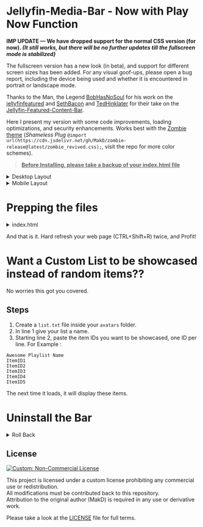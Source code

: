 # Jellyfin-Media-Bar - Now with Play Now Function

**IMP UPDATE — We have dropped support for the normal CSS version (for now). _(It still works, but there will be no further updates till the fullscreen mode is stabilized)_** 

The fullscreen version has a new look (in beta), and support for different screen sizes has been added. For any visual goof-ups, please open a bug report, including the device being used and whether it is encountered in portrait or landscape mode.


Thanks to the Man, the Legend [BobHasNoSoul](https://github.com/BobHasNoSoul) for his work on the [jellyfinfeatured](https://github.com/BobHasNoSoul/jellyfin-featured) and [SethBacon](https://forum.jellyfin.org/u-sethbacon) and [TedHinklater](https://github.com/tedhinklater) for their take on the [Jellyfin-Featured-Content-Bar](https://github.com/tedhinklater/Jellyfin-Featured-Content-Bar). 

Here I present my version with some code improvements, loading optimizations, and security enhancements. Works best with the [Zombie theme](https://github.com/MakD/zombie-release) (_Shameless Plug_ `@import url(https://cdn.jsdelivr.net/gh/MakD/zombie-release@latest/zombie_revived.css);`, visit the repo for more color schemes).


> <ins>**Before Installing, please take a backup of your index.html file**<ins>

<details>
<summary> Desktop Layout </summary>
  
![Jellyfin Desktop Layout](https://raw.githubusercontent.com/MakD/Jellyfin-Media-Bar/refs/heads/main/img/Jelly-Web%20-%20Fullscreen%20Mode.png)
  
</details>

<details>

<summary> Mobile Layout </summary>
  
![Jellyfin Mobile Layout](https://raw.githubusercontent.com/MakD/Jellyfin-Media-Bar/refs/heads/main/img/Jelly-Mobile-Fullscreen.png)

</details>


# Prepping the files
<details>
  
<summary>index.html</summary>

  1. Navigate to your `jellyfin-web` folder and search for the file index.html. (you can use any code editor, just remember to open with administrator privileges.
  2. Search for `</head>`
  3. Just before the `</head>`, plug the below code
```
    <link rel="stylesheet" href="https://cdn.jsdelivr.net/gh/MakD/Jellyfin-Media-Bar@latest/slideshowpure.css" />
    <script async src="https://cdn.jsdelivr.net/gh/MakD/Jellyfin-Media-Bar@latest/slideshowpure.js"></script>
```
</details>

And that is it. Hard refresh your web page (CTRL+Shift+R) twice, and Profit!

# Want a Custom List to be showcased instead of random items??

No worries this got you covered. 

## Steps

1. Create a `list.txt` file inside your `avatars` folder.
2. In line 1 give your list a name.
3. Starting line 2, paste the item IDs you want to be showcased, one ID per line. For Example :

```
Awesome Playlist Name
ItemID1
ItemID2
ItemID3
ItemID4
ItemID5
```
The next time it loads, it will display these items.

# Uninstall the Bar

<details>
  
<summary> Roll Back </summary>

Restore the `index.html` file / remove the lines added and you are good to go!!!

</details>


## License

[![Custom: Non-Commercial License](https://img.shields.io/badge/license-non--commercial-red.svg)](LICENSE)

This project is licensed under a custom license prohibiting any commercial use or redistribution.  
All modifications must be contributed back to this repository.  
Attribution to the original author (MakD) is required in any use or derivative work.

Please take a look at the [LICENSE](LICENSE) file for full terms.
